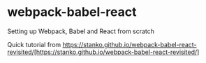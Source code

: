 # webpack-babel-react
Setting up Webpack, Babel and React from scratch

Quick tutorial from https://stanko.github.io/webpack-babel-react-revisited/[https://stanko.github.io/webpack-babel-react-revisited/]

